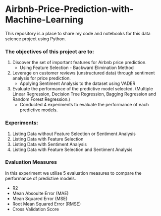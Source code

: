 # Airbnb-Price-Prediction-with-Machine-Learning

This repository is a place to share my code and notebooks for this data science project using Python.

### The objectives of this project are to:
1. Discover the set of important features for Airbnb price prediction.
    - Using Feature Selection - Backward Elimination Method
2. Leverage on customer reviews (unstructured data) through sentiment analysis for price prediction.
    - Applying Sentiment Analysis to the dataset using VADER 
3. Evaluate the performance of the predictive model selected. (Multiple Linear Regression, Decision Tree Regression, Bagging Regression and Random Forest Regression.)
    - Conducted 4 experiments to evaluate the performance of each predictive models.

### Experiments:
1. Listing Data without Feature Selection or Sentiment Analysis
2. Listing Data with Feature Selection
3. Listing Data with Sentiment Analysis
4. Listing Data with Feature Selection and Sentiment Analysis

### Evaluation Measures

In this experiment we utilise 5 evaluation measures to compare the performance of predictive models.
- R2
- Mean Absoulte Error (MAE)
- Mean Squared Error (MSE)
- Root Mean Squared Error (RMSE)
- Cross Validation Score 
